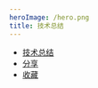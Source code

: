 ```yaml
---
heroImage: /hero.png
title: 技术总结
---
```

- [技术总结](/pages/technology/)
- [分享](/pages/share/)
- [收藏](/pages/collect/)